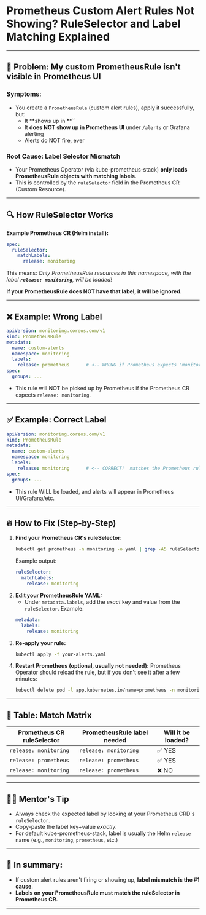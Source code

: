 # Prometheus Custom Alert Rules Not Showing? RuleSelector and Label Matching Explained

---

## 🛑 Problem: My custom PrometheusRule isn't visible in Prometheus UI

### **Symptoms:**

- You create a `PrometheusRule` (custom alert rules), apply it successfully, but:
  - It **shows up in **``
  - It **does NOT show up in Prometheus UI** under `/alerts` or Grafana alerting
  - Alerts do NOT fire, ever

### **Root Cause: Label Selector Mismatch**

- Your Prometheus Operator (via kube-prometheus-stack) **only loads PrometheusRule objects with matching labels**.
- This is controlled by the `ruleSelector` field in the Prometheus CR (Custom Resource).

---

## 🔍 How RuleSelector Works

**Example Prometheus CR (Helm install):**

```yaml
spec:
  ruleSelector:
    matchLabels:
      release: monitoring
```

This means: *Only PrometheusRule resources in this namespace, with the label **`release: monitoring`**, will be loaded!*

**If your PrometheusRule does NOT have that label, it will be ignored.**

---

## ❌ Example: Wrong Label

```yaml
apiVersion: monitoring.coreos.com/v1
kind: PrometheusRule
metadata:
  name: custom-alerts
  namespace: monitoring
  labels:
    release: prometheus      # <-- WRONG if Prometheus expects "monitoring"
spec:
  groups: ...
```

- This rule will NOT be picked up by Prometheus if the Prometheus CR expects `release: monitoring`.

---

## ✅ Example: Correct Label

```yaml
apiVersion: monitoring.coreos.com/v1
kind: PrometheusRule
metadata:
  name: custom-alerts
  namespace: monitoring
  labels:
    release: monitoring      # <-- CORRECT!  matches the Prometheus ruleSelector
spec:
  groups: ...
```

- This rule WILL be loaded, and alerts will appear in Prometheus UI/Grafana/etc.

---

## 🔥 How to Fix (Step-by-Step)

1. **Find your Prometheus CR's ruleSelector:**
   ```bash
   kubectl get prometheus -n monitoring -o yaml | grep -A5 ruleSelector
   ```
   Example output:
   ```yaml
   ruleSelector:
     matchLabels:
       release: monitoring
   ```
2. **Edit your PrometheusRule YAML:**
   - Under `metadata.labels`, add the *exact* key and value from the `ruleSelector`.
   Example:
   ```yaml
   metadata:
     labels:
       release: monitoring
   ```
3. **Re-apply your rule:**
   ```bash
   kubectl apply -f your-alerts.yaml
   ```
4. **Restart Prometheus (optional, usually not needed):** Prometheus Operator should reload the rule, but if you don't see it after a few minutes:
   ```bash
   kubectl delete pod -l app.kubernetes.io/name=prometheus -n monitoring
   ```

---

## 📝 Table: Match Matrix

| Prometheus CR ruleSelector | PrometheusRule label needed | Will it be loaded? |
| -------------------------- | --------------------------- | ------------------ |
| `release: monitoring`      | `release: monitoring`       | ✅ YES              |
| `release: prometheus`      | `release: prometheus`       | ✅ YES              |
| `release: monitoring`      | `release: prometheus`       | ❌ NO               |

---

## 🧑‍💻 Mentor's Tip

- Always check the expected label by looking at your Prometheus CRD's `ruleSelector`.
- Copy-paste the label key+value *exactly*.
- For default kube-prometheus-stack, label is usually the Helm `release` name (e.g., `monitoring`, `prometheus`, etc.)

---

## 🚩 In summary:

- If custom alert rules aren't firing or showing up, **label mismatch is the #1 cause**.
- **Labels on your PrometheusRule must match the ruleSelector in Prometheus CR.**

---

